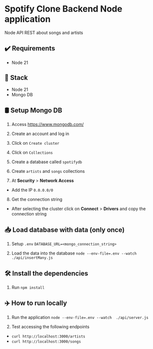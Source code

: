 # Spotify Clone Backend Node application

Node API REST about songs and artists

## ✔️ Requirements

- Node 21

## 🍔 Stack

- Node 21
- Mongo DB

## 🛢 Setup Mongo DB

1. Access https://www.mongodb.com/

2. Create an account and log in

3. Click on `Create cluster`

4. Click on `Collections`

5. Create a database called `spotifydb`

6. Create `artists` and `songs` collections

7. At **Security** > **Network Access**

- Add the IP `0.0.0.0/0`

8. Get the connection string

- After selecting the cluster click on **Connect** > **Drivers** and copy the connection string

## 📥 Load database with data (only once)

1. Setup `.env`
   `DATABASE_URL=<mongo_connection_string>`

2. Load the data into the database
   `node --env-file=.env --watch  ./api/insertMany.js`

## 🛠️ Install the dependencies

1. Run `npm install`

## ✈️ How to run locally

1. Run the application
   `node --env-file=.env --watch  ./api/server.js`

2. Test accessing the following endpoints

- `curl http://localhost:3000/artists`
- `curl http://localhost:3000/songs`
